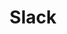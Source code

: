 ---
created: '2025-09-16T15:05:15.650775'
modified: '2025-09-16T15:05:51.714309'
ship_factor: 5
subtype: mcp-servers
tags: []
title: Slack
type: tool
version: 1
---